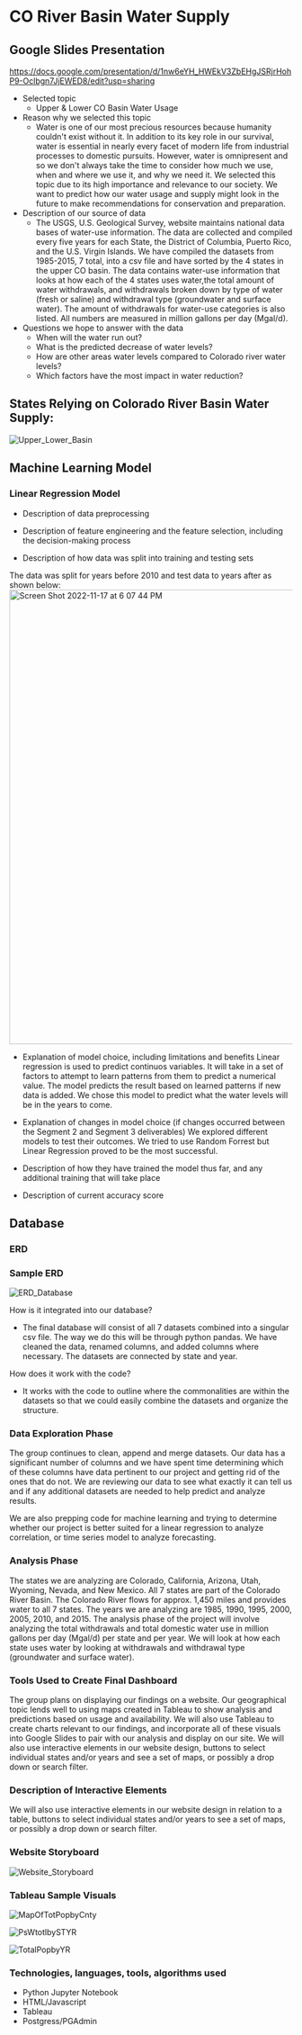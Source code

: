 # CO River Basin Water Supply

## Google Slides Presentation
https://docs.google.com/presentation/d/1nw6eYH_HWEkV3ZbEHgJSRjrHohP9-Oclbgn7JjEWED8/edit?usp=sharing

- Selected topic
  - Upper & Lower CO Basin Water Usage
- Reason why we selected this topic
  - Water is one of our most precious resources because humanity couldn't exist without it. In addition to its key role in our survival, water is essential in nearly every facet of modern life from industrial processes to domestic pursuits. However, water is omnipresent and so we don't always take the time to consider how much we use, when and where we use it, and why we need it. We selected this topic due to its high importance and relevance to our society. We want to predict how our water usage and supply might look in the future to make recommendations for conservation and preparation.
- Description of our source of data
  - The USGS, U.S. Geological Survey, website maintains national data bases of water-use information. The data are collected and compiled every five years for each State, the District of Columbia, Puerto Rico, and the U.S. Virgin Islands. We have compiled the datasets from 1985-2015, 7 total, into a csv file and have sorted by the 4 states in the upper CO basin. The data contains water-use information that looks at how each of the 4 states uses water,the total amount of water withdrawals, and withdrawals broken down by type of water (fresh or saline) and withdrawal type (groundwater and surface water). The amount of withdrawals for water-use categories is also listed. All numbers are measured in million gallons per day (Mgal/d). 
- Questions we hope to answer with the data
   -  When will the water run out? 
   -  What is the predicted decrease of water levels? 
   -  How are other areas water levels compared to Colorado river water levels? 
   -  Which factors have the most impact in water reduction?

## States Relying on Colorado River Basin Water Supply:

![Upper_Lower_Basin](https://user-images.githubusercontent.com/105175961/199853643-227281eb-0fda-4b28-a371-13f5b090a121.png)
  
## Machine Learning Model
### Linear Regression Model

- Description of data preprocessing

- Description of feature engineering and the feature selection, including the decision-making process

- Description of how data was split into training and testing sets

The data was split for years before 2010 and test data to years after as shown below:
<img width="808" alt="Screen Shot 2022-11-17 at 6 07 44 PM" src="https://user-images.githubusercontent.com/105477190/202593126-5a230b5a-fecb-450d-b759-7bebe53dab43.png">

- Explanation of model choice, including limitations and benefits
Linear regression is used to predict continuos variables. It will take in a set of factors to attempt to learn patterns from them to predict a numerical value. The model predicts the result based on learned patterns if new data is added. We chose this model to predict what the water levels will be in the years to come.

- Explanation of changes in model choice (if changes occurred between the Segment 2 and Segment 3 deliverables)
We explored different models to test their outcomes. We tried to use Random Forrest but Linear Regression proved to be the most successful.

- Description of how they have trained the model thus far, and any additional training that will take place


- Description of current accuracy score

## Database
### ERD
### Sample ERD
![ERD_Database](https://user-images.githubusercontent.com/105477190/199865016-7e40cd30-6bda-43b5-a750-424b16ff89d6.png)

How is it integrated into our database?
- The final database will consist of all 7 datasets combined into a singular csv file. The way we do this will be through python pandas. We have cleaned the data, renamed columns, and added columns where necessary. The datasets are connected by state and year.

How does it work with the code?
- It works with the code to outline where the commonalities are within the datasets so that we could easily combine the datasets and organize the structure.

### Data Exploration Phase

The group continues to clean, append and merge datasets. Our data has a significant number of columns and we have spent time determining which of these columns have data pertinent to our project and getting rid of the ones that do not. We are reviewing our data to see what exactly it can tell us and if any additional datasets are needed to help predict and analyze results. 

We are also prepping code for machine learning and trying to determine whether our project is better suited for a linear regression to analyze correlation, or time series model to analyze forecasting. 

### Analysis Phase

The states we are analyzing are Colorado, California, Arizona, Utah, Wyoming, Nevada, and New Mexico. All 7 states are part of the Colorado River Basin. The Colorado River flows for approx. 1,450 miles and provides water to all 7 states. The years we are analyzing are 1985, 1990, 1995, 2000, 2005, 2010, and 2015. The analysis phase of the project will involve analyzing the total withdrawals and total domestic water use in million gallons per day (Mgal/d) per state and per year. We will look at how each state uses water by looking at withdrawals and withdrawal type (groundwater and surface water). 

### Tools Used to Create Final Dashboard 

The group plans on displaying our findings on a website. Our geographical topic lends well to using maps created in Tableau to show analysis and predictions based on usage and availability. We will also use Tableau to create charts relevant to our findings, and incorporate all of these visuals into Google Slides to pair with our analysis and display on our site. We will also use interactive elements in our website design, buttons to select individual states and/or years and see a set of maps, or possibly a drop down or search filter. 

### Description of Interactive Elements

We will also use interactive elements in our website design in relation to a table, buttons to select individual states and/or years to see a set of maps, or possibly a drop down or search filter.

### Website Storyboard



![Website_Storyboard](https://user-images.githubusercontent.com/105175961/200971400-2180b535-68c0-4325-9d87-fb3a08bf20aa.png)




### Tableau Sample Visuals
![MapOfTotPopbyCnty](https://user-images.githubusercontent.com/105477190/202590144-7e202dcf-89b7-4300-b070-06f5336ed725.png)

![PsWtotlbySTYR](https://user-images.githubusercontent.com/105477190/202590166-6bb4c31c-afc2-4265-9adf-fed9d6176a30.png)

![TotalPopbyYR](https://user-images.githubusercontent.com/105477190/202590168-8f320d26-12dc-4305-887c-ad5e3849af75.png)

### Technologies, languages, tools, algorithms used

- Python Jupyter Notebook
- HTML/Javascript
- Tableau
- Postgress/PGAdmin


